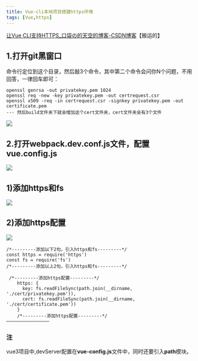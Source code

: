 ```yaml
---
title: Vue-cli本地项目搭建https环境
tags: [Vue,https]
---
```


[让Vue CLI支持HTTPS_口袋の的天空的博客-CSDN博客](https://blog.csdn.net/qq_39928481/article/details/118896033)【搬运的】

## 1.打开git黑窗口

命令行定位到这个目录，然后敲3个命令，其中第二个命令会问你N个问题，不用回答，一律回车即可：

```shell
openssl genrsa -out privatekey.pem 1024
openssl req -new -key privatekey.pem -out certrequest.csr
openssl x509 -req -in certrequest.csr -signkey privatekey.pem -out certificate.pem
--- 然后build文件夹下就会增加这个cert文件夹，cert文件夹会有3个文件
```

![](https://img-blog.csdnimg.cn/20210719145322995.png)

## 2.打开webpack.dev.conf.js文件，配置vue.config.js

![](https://img-blog.csdnimg.cn/20210719145445398.png?x-oss-process=image/watermark,type_ZmFuZ3poZW5naGVpdGk,shadow_10,text_aHR0cHM6Ly9ibG9nLmNzZG4ubmV0L3FxXzM5OTI4NDgx,size_16,color_FFFFFF,t_70)

## 1)添加https和fs

![](https://img-blog.csdnimg.cn/20210719145638211.png?x-oss-process=image/watermark,type_ZmFuZ3poZW5naGVpdGk,shadow_10,text_aHR0cHM6Ly9ibG9nLmNzZG4ubmV0L3FxXzM5OTI4NDgx,size_16,color_FFFFFF,t_70)

## 2)添加https配置

![](https://img-blog.csdnimg.cn/20210719145659216.png?x-oss-process=image/watermark,type_ZmFuZ3poZW5naGVpdGk,shadow_10,text_aHR0cHM6Ly9ibG9nLmNzZG4ubmV0L3FxXzM5OTI4NDgx,size_16,color_FFFFFF,t_70)

```shell
/*---------添加以下2句，引入https和fs---------*/
const https = require('https')
const fs = require('fs')
/*---------添加以上2句，引入https和fs---------*/
```

```shell
 /*---------添加https配置---------*/
    https: {
      key: fs.readFileSync(path.join(__dirname, './cert/privatekey.pem')),
      cert: fs.readFileSync(path.join(__dirname, './cert/certificate.pem'))
    }
    /*---------添加https配置---------*/
————————————————
```

### 注

vue3项目中,devServer配置在**vue-config.js**文件中，同时还要引入**path**模块。

